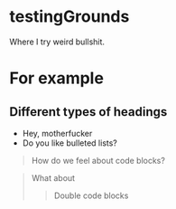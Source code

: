 # testingGrounds
Where I try weird bullshit.


# For example

## Different types of headings


- Hey, motherfucker
- Do you like bulleted lists?

> How do we feel about code blocks?

> What about
>>Double code blocks
